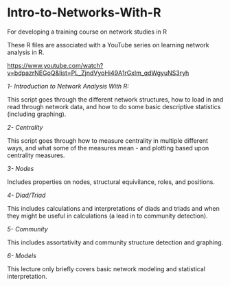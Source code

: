 # Intro-to-Networks-With-R
For developing a training course on network studies in R

These R files are associated with a YouTube series on learning network analysis in R.

https://www.youtube.com/watch?v=bdpazrNEGoQ&list=PL_ZjndVyoHi49A1rGxlm_qdWgyuNS3ryh



*1- Introduction to Network Analysis With R:*

This script goes through the different network structures, how to load in and read through network data, and how to do some basic descriptive statistics (including graphing).

*2- Centrality*

This script goes through how to measure centrality in multiple different ways, and what some of the measures mean - and plotting based upon centrality measures.

*3- Nodes*

Includes properties on nodes, structural equivilance, roles, and positions.

*4- Diad/Triad*

This includes calculations and interpretations of diads and triads and when they might be useful in calculations (a lead in to community detection).

*5- Community*

This includes assortativity and community structure detection and graphing.

*6- Models*

This lecture only briefly covers basic network modeling and statistical interpretation.
